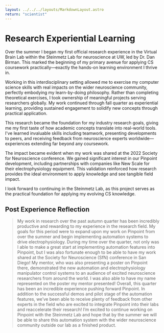 ```yaml
---
layout: ../../../layouts/MarkdownLayout.astro
return: "scientist"
---
```


# Research Experiential Learning

Over the summer I began my first official research experience in the Virtual
Brain Lab within the Steinmetz Lab for neuroscience at UW, led by Dr. Dan
Birman. This marked the beginning of my primary avenue for applying CS
coursework practically—exactly the hands-on learning environment I thrive in.

Working in this interdisciplinary setting allowed me to exercise my computer
science skills with real impacts on the wider neuroscience community, perfectly
embodying my learn-by-doing philosophy. Rather than completing theoretical
exercises, I took ownership of meaningful projects serving researchers globally.
My work continued through fall quarter as experiential learning, providing
sustained engagement to solidify new concepts through practical application.

This research became the foundation for my industry research goals, giving me my
first taste of how academic concepts translate into real-world tools. I've
learned invaluable skills including teamwork, presenting developments to peers,
and receiving feedback from neuroscience experts worldwide—experiences extending
far beyond any coursework.

The impact became evident when my work was shared at the 2022 Society for
Neuroscience conference. We gained significant interest in our Pinpoint
development, including partnerships with companies like New Scale for their
electrophysiology equipment. This validation reinforced how research provides
the ideal environment to apply knowledge and see tangible field impact.

I look forward to continuing in the Steinmetz Lab, as this project serves as the
practical foundation for applying my evolving CS knowledge.

## Post Experience Reflection

> My work in research over the past autumn quarter has been incredibly productive
and rewarding to my experience in the research field. My goals for this period
were to expand upon my work on Pinpoint from over the summer and begin
implementing automation systems to drive electrophysiology. During my time over
the quarter, not only was I able to make a great start at implementing
automation features into Pinpoint, but I was also fortunate enough to be able to
have my work shared at the Society for Neuroscience (SfN) conference in San
Diego! My mentor, who was also presenting a poster on Pinpoint there,
demonstrated the new automation and electrophysiology manipulator control
systems to an audience of excited neuroscience researchers from around the
world. I was also able to have my name represented on the poster my mentor
presented! Overall, this quarter has been an incredible experience pushing
forward Pinpoint. In addition to the successful demos and pilot stage of the
automation features, we’ve been able to receive plenty of feedback from other
experts in the field who are excited to integrate Pinpoint into their labs and
reaccelerate their research! I’m excited to continue working on Pinpoint with
the Steinmetz Lab and hope that by the summer we will be able to share this
automation system with the wider neuroscience community outside our lab as a
finished product.